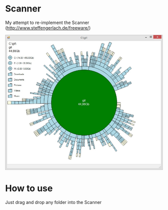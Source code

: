 # Scanner

My attempt to re-implement the Scanner (http://www.steffengerlach.de/freeware/)

<img src="imgs/1.jpg"/>

# How to use
Just drag and drop any folder into the Scanner
